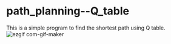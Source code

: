 # path_planning--Q_table
This is a simple program to find the shortest path using Q table.
![ezgif com-gif-maker](https://user-images.githubusercontent.com/66046519/168469130-98c820d0-0f5b-4430-845d-5179b0245a41.gif)
